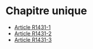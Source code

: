 #  Chapitre unique

* [Article R1431-1](./LEGIARTI000018536661.md)
* [Article R1431-2](./LEGIARTI000018536659.md)
* [Article R1431-3](./LEGIARTI000018536657.md)
